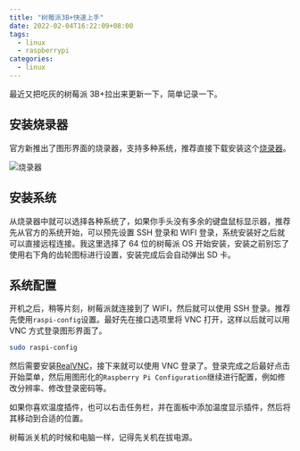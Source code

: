 ```yaml
---
title: "树莓派3B+快速上手"
date: 2022-02-04T16:22:09+08:00
tags:
  - linux
  - raspberrypi
categories:
  - linux
---
```


最近又把吃灰的树莓派 3B+拉出来更新一下，简单记录一下。

## 安装烧录器

官方新推出了图形界面的烧录器，支持多种系统，推荐直接下载安装这个[烧录器](https://www.raspberrypi.com/software/)。

![烧录器](https://s2.loli.net/2022/02/04/19m2rNqV8OyuZpf.png)

## 安装系统

从烧录器中就可以选择各种系统了，如果你手头没有多余的键盘鼠标显示器，推荐先从官方的系统开始，可以预先设置 SSH 登录和 WIFI 登录，系统安装好之后就可以直接远程连接。我这里选择了 64 位的树莓派 OS 开始安装，安装之前别忘了使用右下角的齿轮图标进行设置，安装完成后会自动弹出 SD 卡。

## 系统配置

开机之后，稍等片刻，树莓派就连接到了 WIFI，然后就可以使用 SSH 登录。推荐先使用`raspi-config`设置。最好先在接口选项里将 VNC 打开，这样以后就可以用 VNC 方式登录图形界面了。

```sh
sudo raspi-config
```

然后需要安装[RealVNC](https://www.realvnc.com/en/connect/download/viewer/)，接下来就可以使用 VNC 登录了。登录完成之后最好点击开始菜单，然后用图形化的`Raspberry Pi Configuration`继续进行配置，例如修改分辨率、修改登录密码等。

如果你喜欢温度插件，也可以右击任务栏，并在面板中添加温度显示插件，然后将其移动到合适的位置。

树莓派关机的时候和电脑一样，记得先关机在拔电源。
